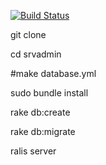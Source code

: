 [![Build Status](https://travis-ci.org/nagane/rails-tutorial.svg?branch=master)](https://travis-ci.org/nagane/rails-tutorial)

git clone

cd srvadmin

#make database.yml

sudo bundle install

rake db:create

rake db:migrate

ralis server
